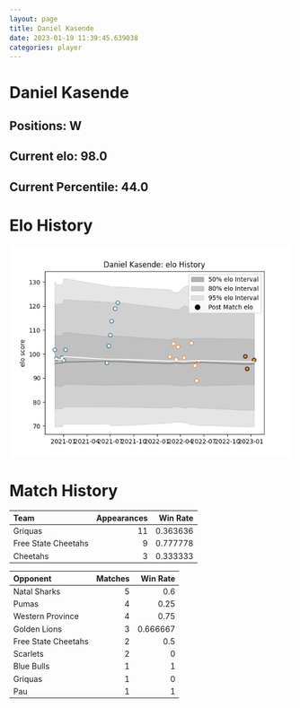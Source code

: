 ```yaml
---  
layout: page  
title: Daniel Kasende  
date: 2023-01-19 11:39:45.639038  
categories: player  
---
```

# Daniel Kasende

## Positions: W

## Current elo: 98.0

## Current Percentile: 44.0

# Elo History


![elo history](history_DanielKasende.png)
# Match History


| Team                |   Appearances |   Win Rate |
|:--------------------|--------------:|-----------:|
| Griquas             |            11 |   0.363636 |
| Free State Cheetahs |             9 |   0.777778 |
| Cheetahs            |             3 |   0.333333 |

| Opponent            |   Matches |   Win Rate |
|:--------------------|----------:|-----------:|
| Natal Sharks        |         5 |   0.6      |
| Pumas               |         4 |   0.25     |
| Western Province    |         4 |   0.75     |
| Golden Lions        |         3 |   0.666667 |
| Free State Cheetahs |         2 |   0.5      |
| Scarlets            |         2 |   0        |
| Blue Bulls          |         1 |   1        |
| Griquas             |         1 |   0        |
| Pau                 |         1 |   1        |